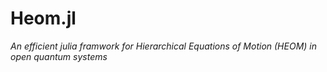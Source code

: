 # Heom.jl

*An efficient julia framwork for Hierarchical Equations of Motion (HEOM) in open quantum systems*